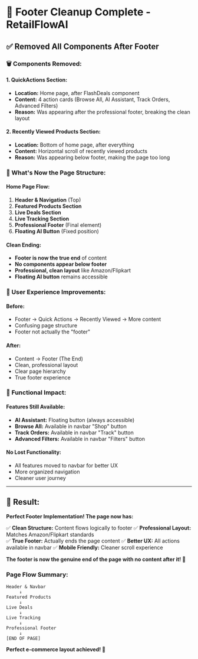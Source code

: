 # 🧹 Footer Cleanup Complete - RetailFlowAI

## ✅ **Removed All Components After Footer**

### **🗑️ Components Removed:**

#### **1. QuickActions Section:**
- **Location:** Home page, after FlashDeals component
- **Content:** 4 action cards (Browse All, AI Assistant, Track Orders, Advanced Filters)
- **Reason:** Was appearing after the professional footer, breaking the clean layout

#### **2. Recently Viewed Products Section:**
- **Location:** Bottom of home page, after everything
- **Content:** Horizontal scroll of recently viewed products
- **Reason:** Was appearing below footer, making the page too long

### **🎯 What's Now the Page Structure:**

#### **Home Page Flow:**
1. **Header & Navigation** (Top)
2. **Featured Products Section**
3. **Live Deals Section** 
4. **Live Tracking Section**
5. **Professional Footer** (Final element)
6. **Floating AI Button** (Fixed position)

#### **Clean Ending:**
- **Footer is now the true end** of content
- **No components appear below footer**
- **Professional, clean layout** like Amazon/Flipkart
- **Floating AI button** remains accessible

### **📱 User Experience Improvements:**

#### **Before:**
- Footer → Quick Actions → Recently Viewed → More content
- Confusing page structure
- Footer not actually the "footer"

#### **After:**
- Content → Footer (The End)
- Clean, professional layout
- Clear page hierarchy
- True footer experience

### **🔧 Functional Impact:**

#### **Features Still Available:**
- **AI Assistant:** Floating button (always accessible)
- **Browse All:** Available in navbar "Shop" button
- **Track Orders:** Available in navbar "Track" button  
- **Advanced Filters:** Available in navbar "Filters" button

#### **No Lost Functionality:**
- All features moved to navbar for better UX
- More organized navigation
- Cleaner user journey

---

## **🎉 Result:**
**Perfect Footer Implementation! The page now has:**

✅ **Clean Structure:** Content flows logically to footer
✅ **Professional Layout:** Matches Amazon/Flipkart standards  
✅ **True Footer:** Actually ends the page content
✅ **Better UX:** All actions available in navbar
✅ **Mobile Friendly:** Cleaner scroll experience

**The footer is now the genuine end of the page with no content after it! 🚀**

### **Page Flow Summary:**
```
Header & Navbar
     ↓
Featured Products  
     ↓
Live Deals
     ↓  
Live Tracking
     ↓
Professional Footer
     ↓
[END OF PAGE]
```

**Perfect e-commerce layout achieved! 🎯**

